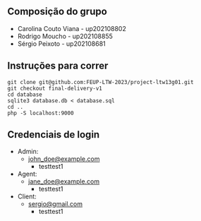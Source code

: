 ## Composição do grupo
- Carolina Couto Viana - up202108802
- Rodrigo Moucho - up202108855
- Sérgio Peixoto - up202108681

## Instruções para correr
```
git clone git@github.com:FEUP-LTW-2023/project-ltw13g01.git
git checkout final-delivery-v1
cd database
sqlite3 database.db < database.sql
cd ..
php -S localhost:9000
```

## Credenciais de login
- Admin:
  - john_doe@example.com
    - testtest1
- Agent:
  - jane_doe@example.com
    - testtest1
- Client:
  - sergio@gmail.com
    - testtest1   
